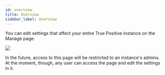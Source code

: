 ```yaml
---
id: overview
title: Overview
sidebar_label: Overview
---
```


You can edit settings that affect your entire True Positive instance on the Manage page:

![](https://storage.googleapis.com/tp_landing_page_videos/manage_page2.png)

In the future, access to this page will be restricted to an instance's admins. At the moment, though, any user can access the page and edit the settings in it.
